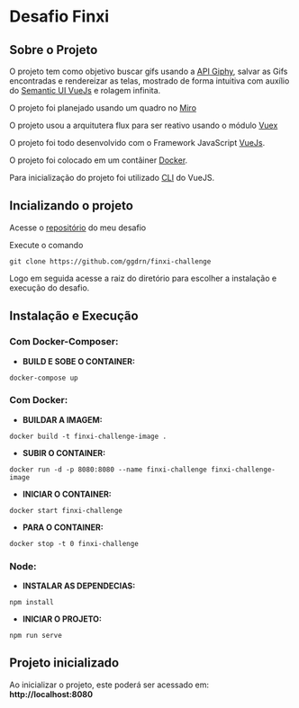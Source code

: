 # Desafio Finxi

## Sobre o Projeto

O projeto tem como objetivo buscar gifs usando a [API Giphy](https://developers.giphy.com/branch/master/docs/api/endpoint/#search), salvar as Gifs encontradas e rendereizar as telas, mostrado de forma intuitiva com auxílio do [Semantic UI VueJs](https://semantic-ui-vue.github.io/#/) e rolagem infinita.

O projeto foi planejado usando um quadro no [Miro](https://miro.com/app/board/o9J_kgXta9Y=/)

O projeto usou a arquitutera flux para ser reativo usando o módulo [Vuex](https://vuex.vuejs.org/)

O projeto foi todo desenvolvido com o Framework JavaScript [VueJs](https://vuejs.org/).

O projeto foi colocado em um contâiner [Docker](https://www.docker.com/products/docker-desktop).

Para inicialização do projeto foi utilizado [CLI](https://cli.vuejs.org/) do VueJS.

## Incializando o projeto

Acesse o [repositório](https://github.com/ggdrn/finxi-challenge) do meu desafio

Execute o comando

```
git clone https://github.com/ggdrn/finxi-challenge
```

Logo em seguida acesse a raiz do diretório para escolher a instalação e execução do desafio.

## Instalação e Execução

### **Com Docker-Composer:**

* **BUILD E SOBE O CONTAINER:** 

```
docker-compose up
```

### **Com Docker:**

* **BUILDAR A IMAGEM:** 

```
docker build -t finxi-challenge-image .
```
* **SUBIR O CONTAINER:** 

```
docker run -d -p 8080:8080 --name finxi-challenge finxi-challenge-image
```

* **INICIAR O CONTAINER:** 

```
docker start finxi-challenge
```

* **PARA O CONTAINER:** 

```
docker stop -t 0 finxi-challenge
```

### **Node:**

* **INSTALAR AS DEPENDECIAS:** 

```
npm install
```

* **INICIAR O PROJETO:** 
```
npm run serve
```

## Projeto inicializado

Ao inicializar o projeto, este poderá ser acessado em: **http://localhost:8080**
